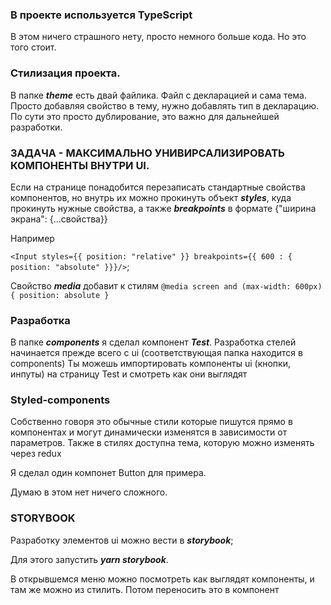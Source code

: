 ### В проекте используется TypeScript

В этом ничего страшного нету, просто немного больше кода. Но это того стоит.

### Стилизация проекта. 

В папке ***theme*** есть двай файлика. Файл с декларацией и сама тема.
Просто добавляя свойство в тему, нужно добавлять тип в декларацию. По сути это просто 
дублирование, это важно для дальнейшей разработки.

### ЗАДАЧА - МАКСИМАЛЬНО УНИВИРСАЛИЗИРОВАТЬ КОМПОНЕНТЫ ВНУТРИ UI.

Если на странице понадобится перезаписать стандартные свойства компонентов, но внутрь их можно прокинуть
объeкт ***styles***, куда прокинуть нужные свойства, а также ***breakpoints*** в формате {"ширина экрана": {...свойства}}

Например

`<Input styles={{ position: "relative" }} breakpoints={{ 600 : { position: "absolute" }}}/>`;

Свойство ***media*** добавит к стилям `@media screen and (max-width: 600px) { position: absolute }`

### Разработка

В папке ***components*** я сделал компонент ***Test***.
Разработка стелей начинается прежде всего с ui (соответствующая папка находится в components)
Ты можешь импортировать компоненты ui (кнопки, инпуты) на страницу Test и смотреть как они выглядят

### Styled-components
Собственно говоря это обычные стили которые пишутся прямо в компонентах и могут динамически
изменятся в зависимости от параметров. Также в стилях доступна тема, которую можно изменять через redux

Я сделал один компонет Button для примера.

Думаю в этом нет ничего сложного.

### STORYBOOK

Разработку элементов ui можно вести в ***storybook***;

Для этого запустить ***yarn storybook***.

В открывшемся меню можно посмотреть как выглядят компоненты, и там же можно из стилить. Потом переносить это в 
компонент 

